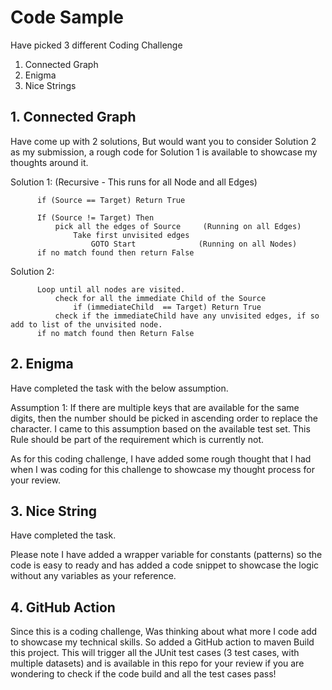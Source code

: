 # Code Sample

Have picked 3 different Coding Challenge
1. Connected Graph
2. Enigma
3. Nice Strings


## 1. Connected Graph

 Have come up with 2 solutions, But would want you to consider Solution 2 as my submission, a rough code for Solution 1 is available to showcase my thoughts around it.
 
 Solution 1: (Recursive - This runs for all Node and all Edges)
          
          if (Source == Target) Return True

          If (Source != Target) Then
              pick all the edges of Source     (Running on all Edges)
                  Take first unvisited edges
                      GOTO Start              (Running on all Nodes)
          if no match found then return False

 Solution 2:


          Loop until all nodes are visited.
              check for all the immediate Child of the Source
                  if (immediateChild  == Target) Return True
              check if the immediateChild have any unvisited edges, if so add to list of the unvisited node.
          if no match found then Return False
          
## 2. Enigma

Have completed the task with the below assumption.

Assumption 1: If there are multiple keys that are available for the same digits, then the number should be picked in ascending order to replace the character. I came to this assumption based on the available test set. This Rule should be part of the requirement which is currently not.

As for this coding challenge, I have added some rough thought that I had when I was coding for this challenge to showcase my thought process for your review.

## 3. Nice String

Have completed the task.

Please note I have added a wrapper variable for constants (patterns) so the code is easy to ready and has added a code snippet to showcase the logic without any variables as your reference.

## 4. GitHub Action

Since this is a coding challenge, Was thinking about what more I code add to showcase my technical skills. So added a GitHub action to maven Build this project. This will trigger all the JUnit test cases (3 test cases, with multiple datasets) and is available in this repo for your review if you are wondering to check if the code build and all the test cases pass!
